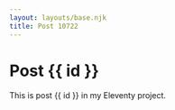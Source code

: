 ```yaml
---
layout: layouts/base.njk
title: Post 10722
---
```


# Post {{ id }}

This is post {{ id }} in my Eleventy project.
